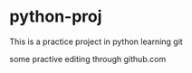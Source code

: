 # python-proj
This is a practice project in python learning git

some practive editing through github.com
